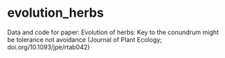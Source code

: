# evolution_herbs
Data and code for paper: Evolution of herbs: Key to the conundrum might be tolerance not avoidance (Journal of Plant Ecology; doi.org/10.1093/jpe/rtab042)
